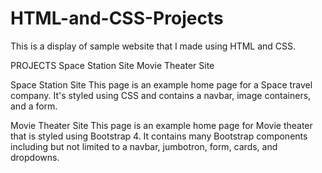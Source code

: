 # HTML-and-CSS-Projects
This is a display of sample website that I made using HTML and CSS.

PROJECTS
Space Station Site
Movie Theater Site

Space Station Site
This page is an example home page for a Space travel company. It's styled using CSS and contains a navbar, image containers, and a form.

Movie Theater Site
This page is an example home page for Movie theater that is styled using Bootstrap 4. It contains many Bootstrap components including but not limited to a navbar, jumbotron, form, cards, and dropdowns.

